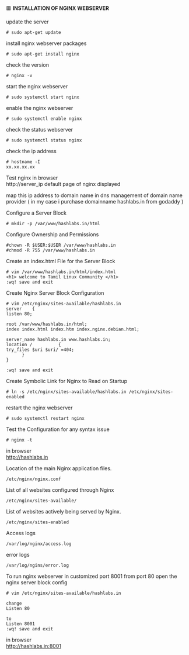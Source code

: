 :red_square: __INSTALLATION OF NGINX WEBSERVER__

update the server
```
# sudo apt-get update
```
install nginx webserver packages
```
# sudo apt-get install nginx
```
check the version
```
# nginx -v
```
start the nginx webserver
```
# sudo systemctl start nginx
```
enable the nginx webserver
```
# sudo systemctl enable nginx
```
check the status webserver
```
# sudo systemctl status nginx
```
check the ip address
```
# hostname -I
xx.xx.xx.xx
```
Test nginx
in browser 
\
http://server_ip
default page of nginx displayed

map this ip address to domain name in dns management of domain name provider
( in my case i purchase domainname hashlabs.in from godaddy )

Configure a Server Block
```
# mkdir -p /var/www/hashlabs.in/html
```
Configure Ownership and Permissions
```
#chown -R $USER:$USER /var/www/hashlabs.in
#chmod -R 755 /var/www/hashlabs.in
```
Create an index.html File for the Server Block
```
# vim /var/www/hashlabs.in/html/index.html
<h1> welcome to Tamil Linux Community </h1>
:wq! save and exit
```
Create Nginx Server Block Configuration
```
# vim /etc/nginx/sites-available/hashlabs.in
server    {
listen 80;
 
root /var/www/hashlabs.in/html;
index index.html index.htm index.nginx.debian.html;
 
server_name hashlabs.in www.hashlabs.in;
location /          {
try_files $uri $uri/ =404;
      }
}

:wq! save and exit
```
Create Symbolic Link for Nginx to Read on Startup
```
# ln -s /etc/nginx/sites-available/hashlabs.in /etc/nginx/sites-enabled
```
restart the nginx webserver
```
# sudo systemctl restart nginx
```

Test the Configuration for any syntax issue
```
# nginx -t
```
in browser
\
http://hashlabs.in


Location of the main Nginx application files.
```
/etc/nginx/nginx.conf
```
List of all websites configured through Nginx
```
/etc/nginx/sites-available/
```
List of websites actively being served by Nginx.
```
/etc/nginx/sites-enabled
```
Access logs 
```
/var/log/nginx/access.log 
```
error logs
```
/var/log/ngins/error.log
```
To run nginx webserver in customized port 8001 from port 80
open the nginx server block config 
```
# vim /etc/nginx/sites-available/hashlabs.in

change 
Listen 80

to
Listen 8001
:wq! save and exit
```
in browser
\
http://hashlabs.in:8001
